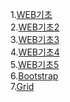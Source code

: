 1.[WEB기초](./WEB%EA%B8%B0%EC%B4%88.md)<br>
2.[WEB기초2](./WEB%EA%B8%B0%EC%B4%882.md)<br>
3.[WEB기초3](./WEB%EA%B8%B0%EC%B4%883.md)<br>
4.[WEB기초4](./WEB%EA%B8%B0%EC%B4%884.md)<br>
5.[WEB기초5](./WEB%EA%B8%B0%EC%B4%885.md)<br>
6.[Bootstrap](./WEB_bootstrap.md)<br>
7.[Grid](./WEB_grid.md)<br>